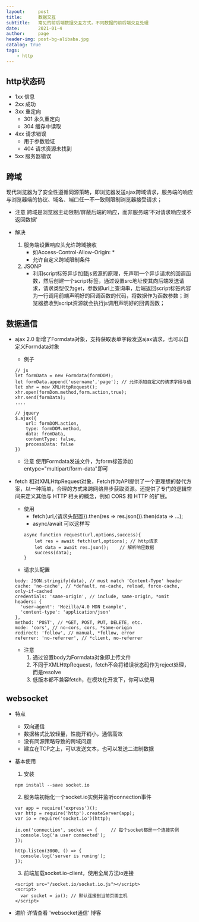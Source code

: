 ```yaml
---
layout:     post
title:      数据交互
subtitle:   常见的前后端数据交互方式，不同数据的前后端交互处理
date:       2021-01-4
author:     page
header-img: post-bg-alibaba.jpg
catalog: true
tags:
    - http
---
```


## http状态码
- 1xx 信息
- 2xx 成功
- 3xx 重定向
    + 301 永久重定向
    + 304 缓存中读取
- 4xx 请求错误
    + 用于参数验证
    + 404 请求资源未找到
- 5xx 服务器错误

## 跨域
现代浏览器为了安全性遵循同源策略，即浏览器发送ajax跨域请求，服务端的响应与浏览器端的协议、域名、端口任一不一致则限制浏览器接受请求；

- 注意
跨域是浏览器主动限制/屏蔽后端的响应，而非服务端'不对请求响应或不返回数据'

- 解决
    1. 服务端设置响应头允许跨域接收
        + 如Access-Control-Allow-Origin: *
        + 允许自定义跨域限制条件
    2. JSONP
        + 利用script标签异步加载js资源的原理，先声明一个异步请求的回调函数，然后创建一个script标签，通过设置src地址使其向后端发送请求，请求类型仅为get，参数即url上查询串，后端返回script标签内容为一行调用前端声明好的回调函数的代码，将数据作为函数参数；浏览器接收到script资源就会执行js调用声明好的回调函数；

## 数据通信
- ajax 2.0
新增了Formdata对象，支持获取表单字段发送ajax请求，也可以自定义Formdata对象
    - 例子
    ```
    // js
    let formData = new Formdata(formDOM);
    let formData.append('username','page'); // 允许添加自定义的请求字段与值
    let xhr = new XMLHttpRequest();
    xhr.open(formDom.method,form.action,true);
    xhr.send(formData);
    ....

    // jquery
    $.ajax({
        url: formDOM.action,
        type: formDOM.method,
        data: fromData,
        contentType: false,
        processData: false
    })
    ```
    - 注意
使用Formdata发送文件，为form标签添加entype="multipart/form-data"即可

- fetch
相对XMLHttpRequest对象，Fetch作为API提供了一个更理想的替代方案，以一种简单，合理的方式来跨网络异步获取资源。还提供了专门的逻辑空间来定义其他与 HTTP 相关的概念，例如 CORS 和 HTTP 的扩展。

    + 使用
        - fetch(url,{请求头配置}).then(res => res.json()).then(data => ...);
        - async/await 可以这样写
        ```
        async function request(url,options,success){
            let res = await fetch(url,options); // http请求
            let data = await res.json();    // 解析响应数据
            success(data);
        }
        ```
    + 请求头配置
    ```
    body: JSON.stringify(data), // must match 'Content-Type' header
    cache: 'no-cache', // *default, no-cache, reload, force-cache, only-if-cached
    credentials: 'same-origin', // include, same-origin, *omit
    headers: {
      'user-agent': 'Mozilla/4.0 MDN Example',
      'content-type': 'application/json' 
    },
    method: 'POST', // *GET, POST, PUT, DELETE, etc.
    mode: 'cors', // no-cors, cors, *same-origin
    redirect: 'follow', // manual, *follow, error
    referrer: 'no-referrer', // *client, no-referrer
    ```
    + 注意
        1. 通过设置body为Formdata对象即上传文件
        2. 不同于XMLHttpRequest，fetch不会将错误状态码作为reject处理，而是resolve
        3. 低版本都不兼容fetch，在模块化开发下，你可以使用

## websocket
- 特点
    + 双向通信
    + 数据格式比较轻量，性能开销小，通信高效
    + 没有同源策略导致的跨域问题
    + 建立在TCP之上，可以发送文本，也可以发送二进制数据
- 基本使用
    1. 安装
    ```
    npm install --save socket.io
    ```

    2. 服务端初始化一个socket.io实例并监听connection事件
    ```
    var app = require('express')();
    var http = require('http').createServer(app);
    var io = require('socket.io')(http);

    io.on('connection', socket => {     // 每个socket都是一个连接实例
      console.log('a user connected');
    });

    http.listen(3000, () => {
      console.log('server is runing');
    });
    ```

    3. 前端加载socket.io-client，使用全局方法io连接
    ```
    <script src="/socket.io/socket.io.js"></script>
    <script>
      var socket = io(); // 默认连接到当前页面主机
    </script>
    ```

- 进阶
    详情查看 'websocket通信' 博客
    
